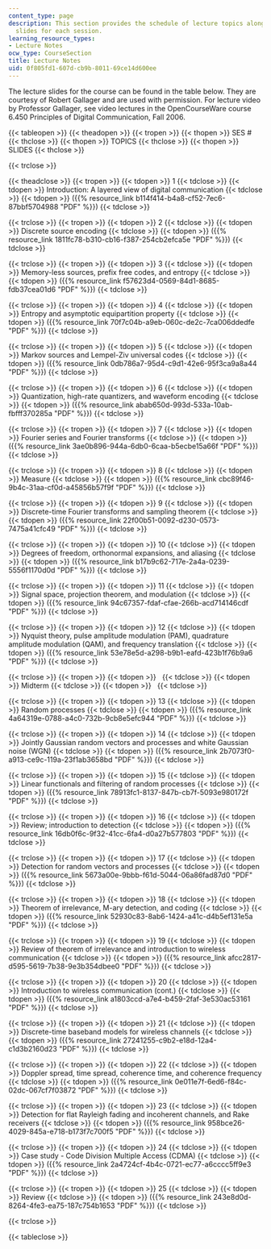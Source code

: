 ```yaml
---
content_type: page
description: This section provides the schedule of lecture topics along with lecture
  slides for each session.
learning_resource_types:
- Lecture Notes
ocw_type: CourseSection
title: Lecture Notes
uid: 0f805fd1-607d-cb9b-8011-69ce14d600ee
---
```


The lecture slides for the course can be found in the table below. They are courtesy of Robert Gallager and are used with permission. For lecture video by Professor Gallager, see video lectures in the OpenCourseWare course 6.450 Principles of Digital Communication, Fall 2006.

{{< tableopen >}}
{{< theadopen >}}
{{< tropen >}}
{{< thopen >}}
SES #
{{< thclose >}}
{{< thopen >}}
TOPICS
{{< thclose >}}
{{< thopen >}}
SLIDES
{{< thclose >}}

{{< trclose >}}

{{< theadclose >}}
{{< tropen >}}
{{< tdopen >}}
1
{{< tdclose >}}
{{< tdopen >}}
Introduction: A layered view of digital communication
{{< tdclose >}}
{{< tdopen >}}
({{% resource_link b114f414-b4a8-cf52-7ec6-87bbf5704988 "PDF" %}})
{{< tdclose >}}

{{< trclose >}}
{{< tropen >}}
{{< tdopen >}}
2
{{< tdclose >}}
{{< tdopen >}}
Discrete source encoding
{{< tdclose >}}
{{< tdopen >}}
({{% resource_link 1811fc78-b310-cb16-f387-254cb2efca5e "PDF" %}})
{{< tdclose >}}

{{< trclose >}}
{{< tropen >}}
{{< tdopen >}}
3
{{< tdclose >}}
{{< tdopen >}}
Memory-less sources, prefix free codes, and entropy
{{< tdclose >}}
{{< tdopen >}}
({{% resource_link f57623d4-0569-84d1-8685-fdb37cea01d6 "PDF" %}})
{{< tdclose >}}

{{< trclose >}}
{{< tropen >}}
{{< tdopen >}}
4
{{< tdclose >}}
{{< tdopen >}}
Entropy and asymptotic equipartition property
{{< tdclose >}}
{{< tdopen >}}
({{% resource_link 70f7c04b-a9eb-060c-de2c-7ca006ddedfe "PDF" %}})
{{< tdclose >}}

{{< trclose >}}
{{< tropen >}}
{{< tdopen >}}
5
{{< tdclose >}}
{{< tdopen >}}
Markov sources and Lempel-Ziv universal codes
{{< tdclose >}}
{{< tdopen >}}
({{% resource_link 0db786a7-95d4-c9d1-42e6-95f3ca9a8a44 "PDF" %}})
{{< tdclose >}}

{{< trclose >}}
{{< tropen >}}
{{< tdopen >}}
6
{{< tdclose >}}
{{< tdopen >}}
Quantization, high-rate quantizers, and waveform encoding
{{< tdclose >}}
{{< tdopen >}}
({{% resource_link abab650d-993d-533a-10ab-fbfff370285a "PDF" %}})
{{< tdclose >}}

{{< trclose >}}
{{< tropen >}}
{{< tdopen >}}
7
{{< tdclose >}}
{{< tdopen >}}
Fourier series and Fourier transforms
{{< tdclose >}}
{{< tdopen >}}
({{% resource_link 3ae0b896-944a-6db0-6caa-b5ecbe15a66f "PDF" %}})
{{< tdclose >}}

{{< trclose >}}
{{< tropen >}}
{{< tdopen >}}
8
{{< tdclose >}}
{{< tdopen >}}
Measure
{{< tdclose >}}
{{< tdopen >}}
({{% resource_link cbc89f46-9b4c-31aa-cf0d-a45856b57f9f "PDF" %}})
{{< tdclose >}}

{{< trclose >}}
{{< tropen >}}
{{< tdopen >}}
9
{{< tdclose >}}
{{< tdopen >}}
Discrete-time Fourier transforms and sampling theorem
{{< tdclose >}}
{{< tdopen >}}
({{% resource_link 22f00b51-0092-d230-0573-7475a41cfc49 "PDF" %}})
{{< tdclose >}}

{{< trclose >}}
{{< tropen >}}
{{< tdopen >}}
10
{{< tdclose >}}
{{< tdopen >}}
Degrees of freedom, orthonormal expansions, and aliasing
{{< tdclose >}}
{{< tdopen >}}
({{% resource_link b17b9c62-717e-2a4a-0239-5556f1170d0d "PDF" %}})
{{< tdclose >}}

{{< trclose >}}
{{< tropen >}}
{{< tdopen >}}
11
{{< tdclose >}}
{{< tdopen >}}
Signal space, projection theorem, and modulation
{{< tdclose >}}
{{< tdopen >}}
({{% resource_link 94c67357-fdaf-cfae-266b-acd714146cdf "PDF" %}})
{{< tdclose >}}

{{< trclose >}}
{{< tropen >}}
{{< tdopen >}}
12
{{< tdclose >}}
{{< tdopen >}}
Nyquist theory, pulse amplitude modulation (PAM), quadrature amplitude modulation (QAM), and frequency translation
{{< tdclose >}}
{{< tdopen >}}
({{% resource_link 53e78e5d-a298-b9b1-eafd-423b1f76b9a6 "PDF" %}})
{{< tdclose >}}

{{< trclose >}}
{{< tropen >}}
{{< tdopen >}}
 
{{< tdclose >}}
{{< tdopen >}}
Midterm
{{< tdclose >}}
{{< tdopen >}}
 
{{< tdclose >}}

{{< trclose >}}
{{< tropen >}}
{{< tdopen >}}
13
{{< tdclose >}}
{{< tdopen >}}
Random processes
{{< tdclose >}}
{{< tdopen >}}
({{% resource_link 4a64319e-0788-a4c0-732b-9cb8e5efc944 "PDF" %}})
{{< tdclose >}}

{{< trclose >}}
{{< tropen >}}
{{< tdopen >}}
14
{{< tdclose >}}
{{< tdopen >}}
Jointly Gaussian random vectors and processes and white Gaussian noise (WGN)
{{< tdclose >}}
{{< tdopen >}}
({{% resource_link 2b7073f0-a913-ce9c-119a-23f1ab3658bd "PDF" %}})
{{< tdclose >}}

{{< trclose >}}
{{< tropen >}}
{{< tdopen >}}
15
{{< tdclose >}}
{{< tdopen >}}
Linear functionals and filtering of random processes
{{< tdclose >}}
{{< tdopen >}}
({{% resource_link 78913fc1-8137-847b-cb7f-5093e980172f "PDF" %}})
{{< tdclose >}}

{{< trclose >}}
{{< tropen >}}
{{< tdopen >}}
16
{{< tdclose >}}
{{< tdopen >}}
Review; introduction to detection
{{< tdclose >}}
{{< tdopen >}}
({{% resource_link 16db0f6c-9f32-41cc-6fa4-d0a27b577803 "PDF" %}})
{{< tdclose >}}

{{< trclose >}}
{{< tropen >}}
{{< tdopen >}}
17
{{< tdclose >}}
{{< tdopen >}}
Detection for random vectors and processes
{{< tdclose >}}
{{< tdopen >}}
({{% resource_link 5673a00e-9bbb-f61d-5044-06a86fad87d0 "PDF" %}})
{{< tdclose >}}

{{< trclose >}}
{{< tropen >}}
{{< tdopen >}}
18
{{< tdclose >}}
{{< tdopen >}}
Theorem of irrelevance, M-ary detection, and coding
{{< tdclose >}}
{{< tdopen >}}
({{% resource_link 52930c83-8ab6-1424-a41c-d4b5ef131e5a "PDF" %}})
{{< tdclose >}}

{{< trclose >}}
{{< tropen >}}
{{< tdopen >}}
19
{{< tdclose >}}
{{< tdopen >}}
Review of theorem of irrelevance and introduction to wireless communication
{{< tdclose >}}
{{< tdopen >}}
({{% resource_link afcc2817-d595-5619-7b38-9e3b354dbee0 "PDF" %}})
{{< tdclose >}}

{{< trclose >}}
{{< tropen >}}
{{< tdopen >}}
20
{{< tdclose >}}
{{< tdopen >}}
Introduction to wireless communication (cont.)
{{< tdclose >}}
{{< tdopen >}}
({{% resource_link a1803ccd-a7e4-b459-2faf-3e530ac53161 "PDF" %}})
{{< tdclose >}}

{{< trclose >}}
{{< tropen >}}
{{< tdopen >}}
21
{{< tdclose >}}
{{< tdopen >}}
Discrete-time baseband models for wireless channels
{{< tdclose >}}
{{< tdopen >}}
({{% resource_link 27241255-c9b2-e18d-12a4-c1d3b2160d23 "PDF" %}})
{{< tdclose >}}

{{< trclose >}}
{{< tropen >}}
{{< tdopen >}}
22
{{< tdclose >}}
{{< tdopen >}}
Doppler spread, time spread, coherence time, and coherence frequency
{{< tdclose >}}
{{< tdopen >}}
({{% resource_link 0e011e7f-6ed6-f84c-02dc-067cf7f03872 "PDF" %}})
{{< tdclose >}}

{{< trclose >}}
{{< tropen >}}
{{< tdopen >}}
23
{{< tdclose >}}
{{< tdopen >}}
Detection for flat Rayleigh fading and incoherent channels, and Rake receivers
{{< tdclose >}}
{{< tdopen >}}
({{% resource_link 958bce26-4029-845a-e718-b173f7c700f5 "PDF" %}})
{{< tdclose >}}

{{< trclose >}}
{{< tropen >}}
{{< tdopen >}}
24
{{< tdclose >}}
{{< tdopen >}}
Case study - Code Division Multiple Access (CDMA)
{{< tdclose >}}
{{< tdopen >}}
({{% resource_link 2a4724cf-4b4c-0721-ec77-a6cccc5ff9e3 "PDF" %}})
{{< tdclose >}}

{{< trclose >}}
{{< tropen >}}
{{< tdopen >}}
25
{{< tdclose >}}
{{< tdopen >}}
Review
{{< tdclose >}}
{{< tdopen >}}
({{% resource_link 243e8d0d-8264-4fe3-ea75-187c754b1653 "PDF" %}})
{{< tdclose >}}

{{< trclose >}}

{{< tableclose >}}